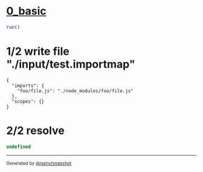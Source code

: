 # [0_basic](../../extensionless_and_exports.test.mjs#L20)

```js
run()
```

# 1/2 write file "./input/test.importmap"

```importmap
{
  "imports": {
    "foo/file.js": "./node_modules/foo/file.js"
  },
  "scopes": {}
}
```

# 2/2 resolve

```js
undefined
```

---

<sub>
  Generated by <a href="https://github.com/jsenv/core/tree/main/packages/independent/snapshot">@jsenv/snapshot</a>
</sub>
